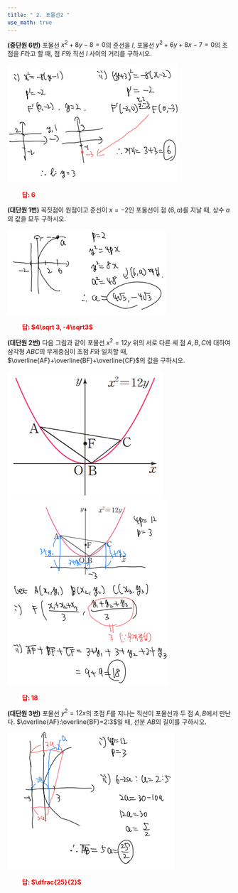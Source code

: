 ```yaml
---
title: " 2. 포물선2 "
use_math: true
---
```


**(중단원 6번)** 포물선 $x^2+8y-8=0$의 준선을 $l$, 포물선 $y^2+6y+8x-7=0$의 초점을 $F$라고 할 때, 점 $F$와 직선 $l$ 사이의 거리를 구하시오.

<img src="/assets/Pasted image 20240308132829.png"/>

**<span style="color: red;">$\qquad$답: $6$</span>**

**(대단원 1번)** 꼭짓점이 원점이고 준선이 $x=-2$인 포물선이 점 $(6, a)$를 지날 때, 상수 $a$의 값을 모두 구하시오.

<img src="/assets/Pasted image 20240308132840.png"/>

**<span style="color: red;">$\qquad$답: $4\sqrt 3, -4\sqrt3$</span>**

**(대단원 2번)** 다음 그림과 같이 포물선 $x^2=12y$ 위의 서로 다른 세 점 $A, B, C$에 대하여 삼각형 $ABC$의 무게중심이 초점 $F$와 일치할 때, $\overline{AF}+\overline{BF}+\overline{CF}$의 값을 구하시오.

<img src="/assets/Pasted image 20240306152704.png"/>

<img src="/assets/Pasted image 20240308132853.png"/>

**<span style="color: red;">$\qquad$답: $18$</span>**

**(대단원 3번)** 포물선 $y^2=12x$의 초점 $F$를 지나는 직선이 포물선과 두 점 $A, B$에서 만난다. $\overline{AF}:\overline{BF}=2:3$일 때, 선분 $AB$의 길이를 구하시오.

<img src="/assets/Pasted image 20240308132904.png"/>

**<span style="color: red;">$\qquad$답: $\dfrac{25}{2}$</span>**